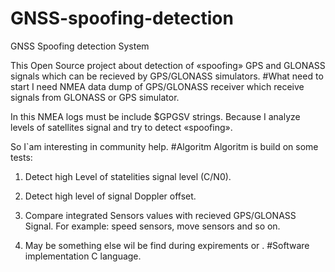 # GNSS-spoofing-detection
GNSS Spoofing detection System

This Open Source project about detection of «spoofing» GPS and GLONASS  signals which can be recieved by GPS/GLONASS simulators. 
#What need to start
I need NMEA data dump of GPS/GLONASS receiver which receive signals from GLONASS or GPS simulator.

In this NMEA logs must be include $GPGSV strings. Because I analyze levels of satellites signal and try to detect «spoofing».

So I`am interesting in community help.
#Algoritm
Algoritm is build on some tests:

1. Detect high Level of statelities signal level (C/N0).

2. Detect high level of signal Doppler offset.

3. Compare integrated Sensors values with recieved GPS/GLONASS Signal. For example: speed sensors, move sensors and so on.

4. May be something else wil be find during expirements or .
#Software implementation
C language.
